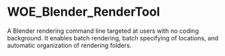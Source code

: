 # WOE_Blender_RenderTool
A Blender rendering command line targeted at users with no coding background. It enables batch rendering, batch specifying of locations, and automatic organization of rendering folders.
